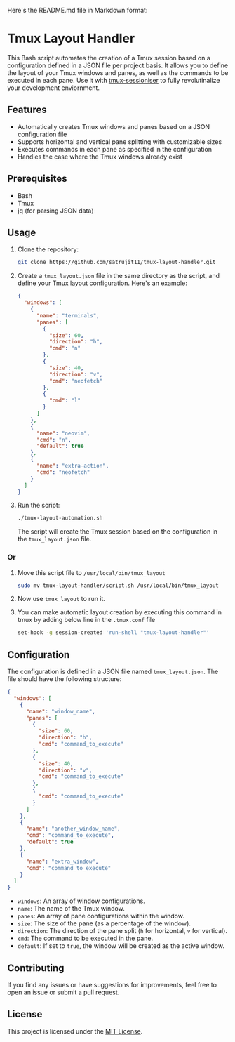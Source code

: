 Here's the README.md file in Markdown format:

# Tmux Layout Handler

This Bash script automates the creation of a Tmux session based on a configuration defined in a JSON file per project basis. It allows you to define the layout of your Tmux windows and panes, as well as the commands to be executed in each pane. Use it with [tmux-sessioniser](https://github.com/ThePrimeagen/.dotfiles/blob/master/bin/.local/scripts/tmux-sessionizer) to fully revolutinalize your development enviornment.

## Features

- Automatically creates Tmux windows and panes based on a JSON configuration file
- Supports horizontal and vertical pane splitting with customizable sizes
- Executes commands in each pane as specified in the configuration
- Handles the case where the Tmux windows already exist

## Prerequisites

- Bash
- Tmux
- jq (for parsing JSON data)

## Usage

1. Clone the repository:

   ```bash
   git clone https://github.com/satrujit11/tmux-layout-handler.git
   ```

2. Create a `tmux_layout.json` file in the same directory as the script, and define your Tmux layout configuration. Here's an example:

   ```json
   {
     "windows": [
       {
         "name": "terminals",
         "panes": [
           {
             "size": 60,
             "direction": "h",
             "cmd": "n"
           },
           {
             "size": 40,
             "direction": "v",
             "cmd": "neofetch"
           },
           {
             "cmd": "l"
           }
         ]
       },
       {
         "name": "neovim",
         "cmd": "n",
         "default": true
       },
       {
         "name": "extra-action",
         "cmd": "neofetch"
       }
     ]
   }
   ```

3. Run the script:

   ```bash
   ./tmux-layout-automation.sh
   ```

   The script will create the Tmux session based on the configuration in the `tmux_layout.json` file.

### Or

1. Move this script file to `/usr/local/bin/tmux_layout`

    ```bash
    sudo mv tmux-layout-handler/script.sh /usr/local/bin/tmux_layout
    ```

2. Now use `tmux_layout` to run it.

3. You can make automatic layout creation by executing this command in tmux by adding below line in the `.tmux.conf` file

    ```bash
    set-hook -g session-created 'run-shell "tmux-layout-handler"'
    ```

## Configuration

The configuration is defined in a JSON file named `tmux_layout.json`. The file should have the following structure:

```json
{
  "windows": [
    {
      "name": "window_name",
      "panes": [
        {
          "size": 60,
          "direction": "h",
          "cmd": "command_to_execute"
        },
        {
          "size": 40,
          "direction": "v",
          "cmd": "command_to_execute"
        },
        {
          "cmd": "command_to_execute"
        }
      ]
    },
    {
      "name": "another_window_name",
      "cmd": "command_to_execute",
      "default": true
    },
    {
      "name": "extra_window",
      "cmd": "command_to_execute"
    }
  ]
}
```

- `windows`: An array of window configurations.
- `name`: The name of the Tmux window.
- `panes`: An array of pane configurations within the window.
- `size`: The size of the pane (as a percentage of the window).
- `direction`: The direction of the pane split (`h` for horizontal, `v` for vertical).
- `cmd`: The command to be executed in the pane.
- `default`: If set to `true`, the window will be created as the active window.

## Contributing

If you find any issues or have suggestions for improvements, feel free to open an issue or submit a pull request.

## License

This project is licensed under the [MIT License](LICENSE).

